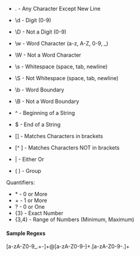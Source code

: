 * .       - Any Character Except New Line
* \d      - Digit (0-9)
* \D      - Not a Digit (0-9)
* \w      - Word Character (a-z, A-Z, 0-9, _)
* \W      - Not a Word Character
* \s      - Whitespace (space, tab, newline)
* \S      - Not Whitespace (space, tab, newline)

* \b      - Word Boundary
* \B      - Not a Word Boundary
* ^       - Beginning of a String
* $       - End of a String

* []      - Matches Characters in brackets
* [^ ]    - Matches Characters NOT in brackets
* |       - Either Or
* ( )     - Group

Quantifiers:
* \*       - 0 or More
* \+       - 1 or More
* ?       - 0 or One
* {3}     - Exact Number
* {3,4}   - Range of Numbers (Minimum, Maximum)


#### Sample Regexs ####

[a-zA-Z0-9_.+-]+@[a-zA-Z0-9-]+\.[a-zA-Z0-9-.]+
